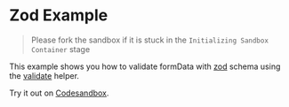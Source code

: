 # Zod Example

> Please fork the sandbox if it is stuck in the `Initializing Sandbox Container` stage

This example shows you how to validate formData with [zod](https://github.com/colinhacks/zod) schema using the [validate](/packages/conform-zod/README.md#validate) helper.

<!-- sandbox src="/examples/zod?module=/app/routes/index.tsx" -->

Try it out on [Codesandbox](https://codesandbox.io/s/github/edmundhung/conform/tree/main/examples/zod?file=/app/routes/index.tsx).

<!-- /sandbox -->
